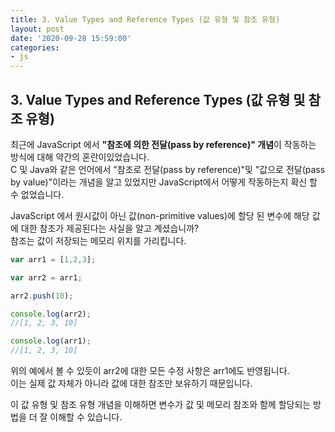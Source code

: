 ```yaml
---
title: 3. Value Types and Reference Types (값 유형 및 참조 유형)
layout: post
date: '2020-09-28 15:59:00'
categories:
- js
---
```


## 3. Value Types and Reference Types (값 유형 및 참조 유형)

최근에 JavaScript 에서 **"참조에 의한 전달(pass by reference)" 개념**이 작동하는 방식에 대해 약간의 혼란이있었습니다.  
C 및 Java와 같은 언어에서 "참조로 전달(pass by reference)"및 "값으로 전달(pass by value)"이라는 개념을 알고 있었지만 JavaScript에서 어떻게 작동하는지 확신 할 수 없었습니다.

JavaScript 에서 원시값이 아닌 값(non-primitive values)에 할당 된 변수에 해당 값에 대한 참조가 제공된다는 사실을 알고 계셨습니까?  
참조는 값이 저장되는 메모리 위치를 가리킵니다.

```javascript
var arr1 = [1,2,3];

var arr2 = arr1;

arr2.push(10);

console.log(arr2);
//[1, 2, 3, 10]

console.log(arr1);
//[1, 2, 3, 10]
```

위의 예에서 볼 수 있듯이 arr2에 대한 모든 수정 사항은 arr1에도 반영됩니다.  
이는 실제 값 자체가 아니라 값에 대한 참조만 보유하기 때문입니다.  

이 값 유형 및 참조 유형 개념을 이해하면 변수가 값 및 메모리 참조와 함께 할당되는 방법을 더 잘 이해할 수 있습니다.